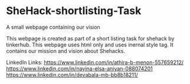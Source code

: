 # SheHack-shortlisting-Task
A small webpage containing our vision

This webpage is created as part of a short listing task for shehack by tinkerhub.
This webpage uses html only and uses inernal style tag.
It contains our mission and vision about Shehacks.


LinkedIn Links:
 https://www.linkedin.com/in/athira-b-menon-557659212/
 https://www.linkedin.com/in/nayina-elsa-aniyan-088074201
 https://www.linkedin.com/in/devabala-mb-bb8b18211/
 
